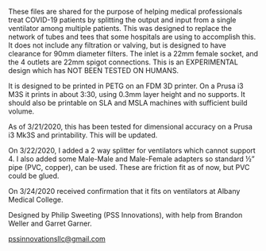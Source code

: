These files are shared for the purpose of helping medical professionals treat COVID-19 patients by splitting the output and input from a single ventilator among multiple patients. This was designed to replace the network of tubes and tees that some hospitals are using to accomplish this. It does not include any filtration or valving, but is designed to have clearance for 90mm diameter filters. The inlet is a 22mm female socket, and the 4 outlets are 22mm spigot connections. This is an EXPERIMENTAL design which has NOT BEEN TESTED ON HUMANS.

It is designed to be printed in PETG on an FDM 3D printer. On a Prusa i3 M3S it prints in about 3:30, using 0.3mm layer height and no supports. It should also be printable on SLA and MSLA machines with sufficient build volume.

As of 3/21/2020, this has been tested for dimensional accuracy on a Prusa i3 Mk3S and printability. This will be updated.

On 3/22/2020, I added a 2 way splitter for ventilators which cannot support 4. I also added some Male-Male and Male-Female adapters so standard ½” pipe (PVC, copper), can be used. These are friction fit as of now, but PVC could be glued.

On 3/24/2020 received confirmation that it fits on ventilators at Albany Medical College.

Designed by Philip Sweeting (PSS Innovations), with help from Brandon Weller and Garret Garner. 

pssinnovationsllc@gmail.com